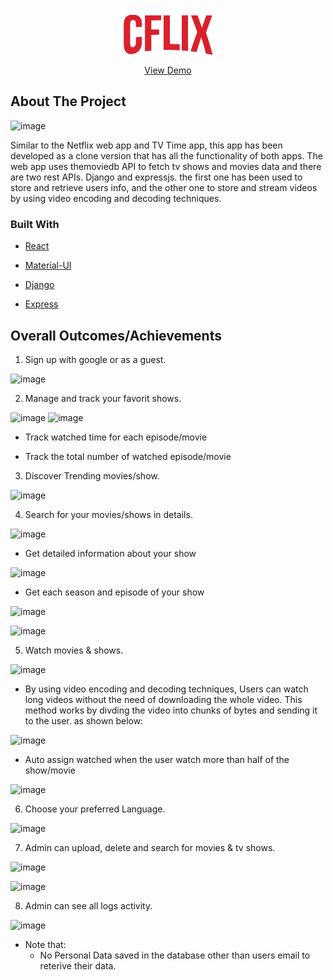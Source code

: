<!-- PROJECT LOGO -->
<br />
<p align="center">
  <a href="https://github.com/othneildrew/Best-README-Template">
    <img src="CFlix-React/src/FlixComponents/Icons/CFlix.png" alt="CFlix Logo">
  </a>
  
  <br />
    <a href="https://CFlixapp.xyz">View Demo</a>

  <!-- ABOUT THE PROJECT -->
## About The Project
![image](https://user-images.githubusercontent.com/58237246/133517563-a9b021a4-651d-4e1b-8594-3fe6b4bdf854.png)


Similar to the Netflix web app and TV Time app, this app has been developed as a clone version that has all the functionality of both apps. The web app uses themoviedb API to fetch tv shows and movies data and there are two rest APIs. Django and expressjs. the first one has been used to store and retrieve users info, and the other one to store and stream videos by using video encoding and decoding techniques.
  
### Built With

* [React](https://ar.reactjs.org)
* [Material-UI](https://material-ui.com)
* [Django](https://www.djangoproject.com)
* [Express](https://expressjs.com)

    <!-- Outcomes -->
## Overall Outcomes/Achievements
  
1. Sign up with google or as a guest.
  
  ![image](https://user-images.githubusercontent.com/58237246/133524375-9e711a1b-090f-4425-8b5f-3c8926246f8a.png)

2. Manage and track your favorit shows.
  
  ![image](https://user-images.githubusercontent.com/58237246/133523971-410786c4-fff9-4fa1-ba10-874503503464.png)
  ![image](https://user-images.githubusercontent.com/58237246/133524191-b89f1555-5744-499d-a44f-72e64a022adf.png)

  * Track watched time for each episode/movie
  
  * Track the total number of watched episode/movie

3. Discover Trending movies/show.

![image](https://user-images.githubusercontent.com/58237246/133525368-8ceed984-bfa9-4061-bfb2-87c4f006d89d.png)

4. Search for your movies/shows in details.

![image](https://user-images.githubusercontent.com/58237246/133525456-695179e1-0915-4b89-af6e-b0d1c1055115.png)

  - Get detailed information about your show
  
![image](https://user-images.githubusercontent.com/58237246/133557031-ecccdef2-a1df-4192-b105-96fd02413381.png)

  - Get each season and episode of your show
  
![image](https://user-images.githubusercontent.com/58237246/133557130-487b5e16-21ff-416d-8464-c5817ede49eb.png)

![image](https://user-images.githubusercontent.com/58237246/133557154-b9ece50f-7dbc-4021-93c9-f27d9582a857.png)


5. Watch movies & shows.

![image](https://user-images.githubusercontent.com/58237246/133526249-9900aa23-050a-41ae-94f3-013d7095591a.png)


  - By using video encoding and decoding techniques, Users can watch long videos without the need of downloading the whole video. This method works by divding the video into chunks of bytes and sending it to the user. as shown below:
  
  ![image](https://user-images.githubusercontent.com/58237246/133526167-dc5104ab-fbd2-49cd-a443-1ac82c3479fd.png)
  
  - Auto assign watched when the user watch more than half of the show/movie
  
  ![image](https://user-images.githubusercontent.com/58237246/133526355-3080b76c-573a-410c-a2b9-83672e5c28cf.png)


6. Choose your preferred Language.

![image](https://user-images.githubusercontent.com/58237246/133526380-ff85e574-944d-457f-a7c9-bb356166a10e.png)


7. Admin can upload, delete and search for movies & tv shows.

![image](https://user-images.githubusercontent.com/58237246/133527164-a0f45718-a8ba-49de-81b3-267680de85df.png)
  
![image](https://user-images.githubusercontent.com/58237246/133558770-0fad0111-c8f2-44dd-8861-dca466981a7d.png)


8. Admin can see all logs activity.

![image](https://user-images.githubusercontent.com/58237246/133559858-5b4050ac-5765-4c8a-9f8d-e8d02061f90a.png)



- Note that: 
  - No Personal Data saved in the database other than users email to reterive their data.
